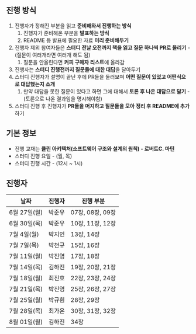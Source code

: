 ## 진행 방식

1. 진행자가 정해진 부분을 읽고 **준비해와서 진행하는 방식**
    1. 진행자가 준비해온 부분을 **발표하는 방식**
    2. README 등 발표에 필요한 자료 **미리 준비해두기**
2. 진행자 제외 참여자들은 **스터디 전날 오전까지 책을 읽고 질문 하나씩 PR로 올리기** - (질문이 여러개라면 여러개 해도 됨)
    1. 질문을 안올린다면 **커피 구매자 리스트**에 올라감
3. 진행자는 **스터디 진행전까지 질문들에 대한 대답**을 달아두기
4. 스터디 진행자가 설명이 끝난 후에 PR들을 둘러보며 **어떤 질문이 있었고 어떤식으로 대답했는지 소개**
    1. 만약 대답을 못한 질문이 있다고 하면 그에 대해서 **토론 후 나온 대답으로 달기** - (토론으로 나온 결과임을 명시해야함)
5. 스터디 진행 후 진행자가 **PR들을 머지하고 질문들을 모아 정리 후 README에 추가**하기

## 기본 정보

- 진행 교재는 
**클린 아키텍처(소프트웨어 구조와 설계의 원칙) - 로버트C. 마틴**
- 스터디 진행 요일 - (월, 목)
- 스터디 진행 시간 - (12시 ~ 1시)


## 진행자
날짜|진행자|진행 부분|
|--|--|--|
|6월 27일(월)|박준우|07장, 08장, 09장|
|6월 30일(목)|박준우|10장, 11장, 12장|
|7월 4일(월)|박지인|13장, 14장|
|7월 7일(목)|박천규|15장, 16장|
|7월 11일(월)|박진영|17장, 18장|
|7월 14일(목)|김하진|19장, 20장, 21장|
|7월 18일(월)|최진호|22장, 23장, 24장|
|7월 21일(목)|박진영|25장, 26장, 27장|
|7월 25일(월)|박규훤|28장, 29장|
|7월 28일(목)|최가온|30장, 31장, 32장|
|8월 01일(월)|김하진|34장|
